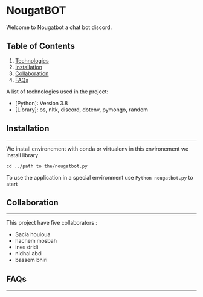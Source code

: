 # NougatBOT

Welcome to Nougatbot a chat bot discord.

## Table of Contents
1. [Technologies](#technologies)
2. [Installation](#installation)
3. [Collaboration](#collaboration)
4. [FAQs](#faqs)

A list of technologies used in the project:
* [Python]: Version 3.8
* [Library]: os, nltk, discord, dotenv, pymongo, random

## Installation
***
We install environement with conda or virtualenv in this environement we install
library 

```
cd ../path to the/nougatbot.py
```
To use the application in a special environment use ```Python nougatbot.py``` to start

## Collaboration
***

This project have five collaborators :

* Sacia houioua
* hachem mosbah
* ines dridi
* nidhal abdi
* bassem bhiri

## FAQs
***
